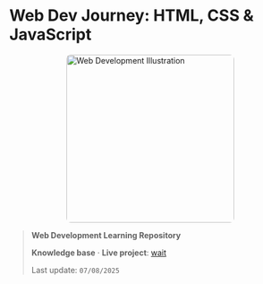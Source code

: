 #  Web Dev Journey: HTML, CSS & JavaScript 

<img src="https://i.pinimg.com/736x/de/95/a6/de95a633ed09f358e1ad033cf0405d00.jpg" width="300" alt="Web Development Illustration" style="border-radius:8px;margin:0 auto;display:block;">

> **Web Development Learning Repository**  
>  
> **Knowledge base** · **Live project**: [wait]()  
>  
>  Last update: `07/08/2025` 

